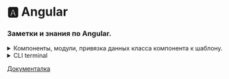 <!--
<details> <summary>  HTML </summary>  </details>
-->

# 🅰️ Angular

### Заметки и знания по Angular.

<details> <summary>  Компоненты, модули, привязка данных класса компонента  к шаблону.</summary>

##

Angular. За отображение и логику отвечают модули и компоненты. Компонент - клас, что отвечает за прорисовку интерфейса приложения с собственной логикой. Модуль - класс, что соединяет между собой компоненты и другие модули. У обоих есть один корневой элемент.

### Компоненты

Компоненты. Состоит из файлов .ts, .html, .css где тс отвечает за логику, остальные - разметка компонента. Компонент - это класс тс с метаданными, идентифицирующими его как компонент. Методанные ему дает декоратор @Component из библиотеки @angular/core. Декоратор @Component в качестве параметра принимает объект с конфигурацией, которая указывает фреймворку, как работать с компонентом и его представлением.

Сам компонент может быть идентифицирован как компонент с помощью импорта декоратора для его создания - `import { Component } from '@angular/core';` и последующей его конфигурацией -

    @Component({
      selector: 'app-servers',
      templateUrl: './servers.component.html',
      styleUrls: ['./servers.component.css'],
    })

В конце кода класс должен быть экспортирован - для доступа к нему других модулей и компонентов. Так же в шаблоне компонента можно получить доступ к свойствам и методам внутри него.

### Модули

Модуль. Класс тс, с метаданными о том что он компонент. Соединяет другие модули и компоненты. Не имеет своего шаблона и стиля. Вбирает в себя все компоненты для элементра страницы, библиотекы что нужны для функций в компонентах, и сам Декоратор. Строение похожее - импорт декоратора, библиотек и компонентов, после конфигурация метаданных и экспорт класса.

    import { NgModule }      from '@angular/core';

    import { BrowserModule } from '@angular/platform-browser';
    import { FormsModule }   from '@angular/forms';

    import { AppComponent }   from './app.component';
    import { ServerComponent } from './server/server.component';

    @NgModule({
        imports:      [ BrowserModule, FormsModule ],
        declarations: [ AppComponent, ServerComponent],
        exports:      [ ],
        providers:    [ ],
        bootstrap:    [ AppComponent ]
    })
    export class AppModule { }

NgModule представляет функцию-декоратора, которая принимает объект, свойства которого описывают метаданные модуля. Наиболее важные свойства:

`declarations`: классы представлений (view classes), которые принадлежат модулю. Angular имеет три типа классов представлений: компоненты (components), директивы (directives), каналы (pipes)

`exports`: набор классов представлений, которые должны использоваться в шаблонах компонентов из других модулей

`imports`: другие модули, классы которых необходимы для шаблонов компонентов из текущего модуля

`providers`: классы, создающие сервисы, используемые модулем

`bootstrap`: корневой компонент, который вызывается по умолчанию при загрузке приложения

Позволяет компонентам внутри видеть друг друга, взаимодействовать, использовать.

### Привязка данных

Внутри шаблона компонента можно иметь доступ к свойствам компонента. Этот доступ можно получить аткими путями:

#### 1. Интерполяция (односторонняя).

Внедрение стринга с вызова переменной/метода в месте инициации интреполяции. `<h1>Добро пожаловать {{ name }}!</h1>`. Если была прикреплена переменная, то с её сменой сменит и интерполяцию в шаблоне. То есть обновляеться динамичесски.

#### 2. Привязка метода компонента к евенту в DOM (односторонняя).

`<button (click) OR on-click="addItem(text, price)">Добавить</button>` Вызывает метод при инициации прослушиваемого евента на элементе.

#### 3. Привязка К свойствам Node

Мы можем привязать значение к свойству элемента html. В этом случае свойство указывается в квадратных скобках `<p [textContent]="name"></p>`. Важно понимать, что здесь идет привязка не к атрибуту, а именно к свойству элемента `Node` в javascript, который представляет данный элемент html. Обновляеться динамически, с сменой переменной, что отображает.

#### 4. Привязка к атрибуту

`[attr.название_атрибута]="значение"` or `<tr><td [attr.colspan]="colspan">One-Two</td></tr>`. Обычно подобная привязка применяется к атрибутам элементов aria, svg и table. Обновляеться динамичесски.

#### 5. Двусторонняя привязка

Двусторонняя привязка позволяет динамически менять значения на одном конце привязки при изменениях на другом конце. Как правило, двусторонняя привязка применяется при работе с элементами ввода, например, элементами типа input. Например:

        <input type="text" [(ngModel)]="name" />`

При смене переменной наме обновляет её значение и в поле инпут, и везде остальном. Другие типы привязки к полю интуп не обновляют значений в них, только односторонне передают изменение. Это - двухсторонний, изменение приходят обратно.

#### 6. Привязка к классам и стилям CSS

##### Привязка к классам

`[class.имя_класса]="true/false"`. Привязка идет к логическому значению. Если равно true, то класс применяется, если false - то класс не применяется. Обновляеться динамически, с сменой значения переменной.

##### Привязка к стилям

`[style.стилевое_свойство]="выражение ? A : B"` В качестве значения передается некоторое выражение: если оно возвращает true, то стилевому свойству присваивается значение A; если оно возвращает false, то стилевому свойству присваивается значение B.

        <div [style.backgroundColor]="isRed? 'red' : 'green'"></div>

</details>

<details> <summary>  CLI terminal </summary>

CLI terminal

Упрощает задачи, имея определённый функционал. Например, создание компонента:

    ng generate component servers

Или короче

    ng g c servers

Эта команда создаст компонент - файлы тс хтмл цсс, пропишит основу и добавит в модуль.

 </details>

<a href='https://metanit.com/web/angular2/2.3.php'>Документалка</a>
